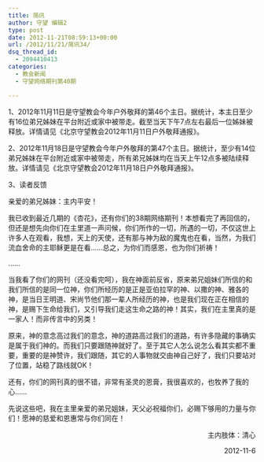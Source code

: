 ```yaml
---
title: 简讯
author: 守望 编辑2
type: post
date: 2012-11-21T08:59:13+00:00
url: /2012/11/21/简讯34/
dsq_thread_id:
  - 2094410413
categories:
  - 教会新闻
  - 守望网络期刊第40期

---
```

1、2012年11月11日是守望教会今年户外敬拜的第46个主日。据统计，本主日至少有16位弟兄姊妹在平台附近或家中被带走。截至当天下午7点左右最后一位姊妹被释放。详情请见《北京守望教会2012年11月11日户外敬拜通报》。

2、2012年11月18日是守望教会今年户外敬拜的第47个主日。据统计，至少有14位弟兄姊妹在平台附近或家中被带走，所有弟兄姊妹均在当天上午12点多被陆续释放。详情请见《北京守望教会2012年11月18日户外敬拜通报》。

3、读者反馈

亲爱的弟兄姊妹：主内平安！

我已收到最近几期的《杏花》，还有你们的38期网络期刊！本想看完了再回信的，但还是想先向你们在主里道一声问候，你们所作的一切，所遇的一切，不仅这世上许多人在观看，我想，天上的天使，还有那与神为敌的魔鬼也在看，当然，为我们流血舍命的主耶稣更是在看……总之，为你们而感恩，也为你们祈祷！

……

当我看了你们的网刊（还没看完呵），我在神面前反省，原来弟兄姐妹们所信的和我们所信的是同一位神，你们所经历的是正是亚伯拉罕的神、以撒的神、雅各的神，是当日王明道、宋尚节他们那一辈人所经历的神，也是我们现在正在相信的神，是赐下生命给我们，又引导我们走这生命之路的神！其实，我们在主里真的是一家人！而非传言中的另类！

原来，神的意念高过我们的意念，神的道路高过我们的道路，有许多隐藏的事确实是属于我们神的。而我们只要跟随神就好了。至于其它人怎么说怎么看其实都不重要，重要的是神赞许，我们跟随，其它的人事物就交由神自己好了，我们只要站对了位置，站稳了路线就OK！

还有，你们的网刊真的很不错，非常有圣灵的恩膏，我很喜欢的，也牧养了我的心……

先说这些吧，我在主里亲爱的弟兄姐妹，天父必祝福你们，必赐下够用的力量与你们！愿神的慈爱和恩惠常与你们同在！

<p style="text-align: right;" align="right">
  主内肢体：清心
</p>

<p style="text-align: right;">
  2012-11-6
</p>